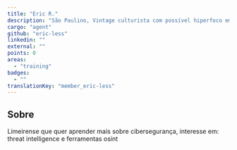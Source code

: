 ```yaml
---
title: "Eric R."
description: "São Paulino, Vintage culturista com possível hiperfoco em clash royale."
cargo: "agent"
github: "eric-less"
linkedin: ""
external: ""
points: 0
areas:
  - "training"
badges:
  - ""
translationKey: "member_eric-less"
---
```

## Sobre
Limeirense que quer aprender mais sobre cibersegurança, interesse em: threat intelligence e ferramentas osint